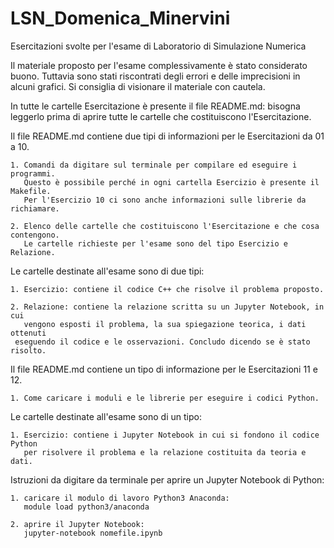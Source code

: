 # LSN_Domenica_Minervini
Esercitazioni svolte per l'esame di Laboratorio di Simulazione Numerica

Il materiale proposto per l'esame complessivamente è stato considerato buono.
Tuttavia sono stati riscontrati degli errori e delle imprecisioni in alcuni grafici.
Si consiglia di visionare il materiale con cautela. 

In tutte le cartelle Esercitazione è presente il file README.md: bisogna 
leggerlo prima di aprire tutte le cartelle che costituiscono l'Esercitazione. 

Il file README.md contiene due tipi di informazioni per le Esercitazioni da 01 a 10.

	1. Comandi da digitare sul terminale per compilare ed eseguire i programmi.
	   Questo è possibile perché in ogni cartella Esercizio è presente il Makefile.
	   Per l'Esercizio 10 ci sono anche informazioni sulle librerie da richiamare.
	   
	2. Elenco delle cartelle che costituiscono l'Esercitazione e che cosa contengono. 
	   Le cartelle richieste per l'esame sono del tipo Esercizio e Relazione. 

Le cartelle destinate all'esame sono di due tipi: 

	1. Esercizio: contiene il codice C++ che risolve il problema proposto. 
	
	2. Relazione: contiene la relazione scritta su un Jupyter Notebook, in cui 
	   vengono esposti il problema, la sua spiegazione teorica, i dati ottenuti 
     eseguendo il codice e le osservazioni. Concludo dicendo se è stato risolto. 
	   

Il file README.md contiene un tipo di informazione per le Esercitazioni 11 e 12.

	1. Come caricare i moduli e le librerie per eseguire i codici Python.
	
Le cartelle destinate all'esame sono di un tipo:

	1. Esercizio: contiene i Jupyter Notebook in cui si fondono il codice Python
	   per risolvere il problema e la relazione costituita da teoria e dati. 

	   
Istruzioni da digitare da terminale per aprire un Jupyter Notebook di Python:

	1. caricare il modulo di lavoro Python3 Anaconda:
	   module load python3/anaconda
		
	2. aprire il Jupyter Notebook:
	   jupyter-notebook nomefile.ipynb 
